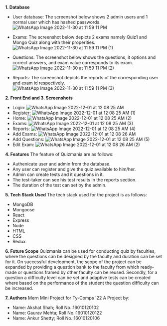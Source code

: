 **1. Database**
- User database:
  The screenshot below shows 2 admin users and 1 normal user which has hashed passwords.
![WhatsApp Image 2022-11-30 at 11 59 11 PM](https://user-images.githubusercontent.com/66900011/204879697-63370f52-dc91-4160-b512-8c57174ba142.jpeg)

- Exams: 
 The screenshot below depicts 2 exams namely Quiz1 and Mongo Quiz along with their properities.
 ![WhatsApp Image 2022-11-30 at 11 59 11 PM (1)](https://user-images.githubusercontent.com/66900011/204880169-9958d459-9bc6-4393-a8a3-86567251f8d8.jpeg)

- Questions:
 The screenshot below shows the questions, it options and correct answers, and exam value corresponds to its exam.
 ![WhatsApp Image 2022-11-30 at 11 59 11 PM (2)](https://user-images.githubusercontent.com/66900011/204880717-9b17acfa-b60a-414d-b116-2a0797ce5edb.jpeg)

- Reports:
 The screenshot depicts the reports of the corresponding user and exam id respectively.
 ![WhatsApp Image 2022-11-30 at 11 59 11 PM (3)](https://user-images.githubusercontent.com/66900011/204880904-d420a757-0ad0-4724-8132-37c58a825f3a.jpeg)


**2. Front End and 3. Screenshots**
- Login:
![WhatsApp Image 2022-12-01 at 12 08 25 AM](https://user-images.githubusercontent.com/66900011/204881550-686c4b2e-6194-4741-bce8-0cb0eb5fd40c.jpeg)
- Register:
![WhatsApp Image 2022-12-01 at 12 08 25 AM (1)](https://user-images.githubusercontent.com/66900011/204881630-8d4efca6-9af7-4bad-926f-adaad0c0baa8.jpeg)
- Home:
![WhatsApp Image 2022-12-01 at 12 08 25 AM (2)](https://user-images.githubusercontent.com/66900011/204881705-3dbf1113-e456-4b61-98e2-cfcca9b29bf6.jpeg)
- Exams:
![WhatsApp Image 2022-12-01 at 12 08 25 AM (3)](https://user-images.githubusercontent.com/66900011/204881755-1245b320-bc19-4ffc-b3e1-8175a0c33d9e.jpeg)
- Reports:
![WhatsApp Image 2022-12-01 at 12 08 25 AM (4)](https://user-images.githubusercontent.com/66900011/204881809-aeca12e0-0f5f-446c-b9f4-7e8a0d8619d0.jpeg)
- Add Exams:
![WhatsApp Image 2022-12-01 at 12 08 26 AM](https://user-images.githubusercontent.com/66900011/204881865-503e9ec0-4ee2-4415-9901-c0d1b2a162fc.jpeg)
- Add Questions:
![WhatsApp Image 2022-12-01 at 12 08 25 AM (5)](https://user-images.githubusercontent.com/66900011/204881963-14924fff-4686-4db4-924f-0dddbed0b600.jpeg)
- Edit Exam:
![WhatsApp Image 2022-12-01 at 12 08 26 AM (2)](https://user-images.githubusercontent.com/66900011/204881919-42d9f30e-c876-4efa-9132-1f3e78883047.jpeg)


**4. Features**
The feature of Quizmania are as follows:
- Authenicate user and admin from the database.
- Any user can register and give the quiz available to him/her.
- Admin can create tests and it questions in it.
- The test-taker can see his test results in the reports section.
- The duration of the test can set by the admin.


**5. Tech Stack Used**
The tech stack used for the project is as follows:
- MongoDB
- Mongoose
- React
- Express
- Node
- HTML
- CSS
- Redux

**6. Future Scope**
Quizmania can be used for conducting quiz by faculties, where the questions can be designed by the faculty and duration can be set for it. On successful development, the scope of the project can be expanded by providing a question bank to the faculty from which ready-made or questions framed by other faculty can be reused. Secondly, for a question a difficulty level can be set and adaptive tests can be created where based on the performance of the student the question difficulty can be increased.

**7. Authors**
Mern Mini Project for Ty-Comps '22
A Project by: 
- Name: Akshat Shah; Roll No.:16010120102
- Name: Gaurav Mehta; Roll No.:16010120122  
- Name: Ankur Shetty; Roll No.:16010120106
